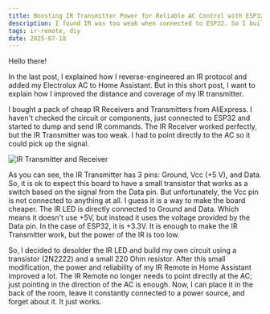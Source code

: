 ```yaml
---
title: Boosting IR Transmitter Power for Reliable AC Control with ESP32
description: I found IR was too weak when connected to ESP32. So I built a simple transistor-based driver circuit to make IR much more reliable in Home Assistant.
tags: ir-remote, diy
date: 2025-07-18
---
```


Hello there!

In the last post, I explained how I reverse-engineered an IR protocol and added my Electrolux AC to Home Assistant. But in this short post, I want to explain how I improved the distance and coverage of my IR transmitter.

I bought a pack of cheap IR Receivers and Transmitters from AliExpress. I haven't checked the circuit or components, just connected to ESP32 and started to dump and send IR commands. The IR Receiver worked perfectly, but the IR Transmitter was too weak. I had to point directly to the AC so it could pick up the signal.

![IR Transmitter and Receiver](/2025/images/IrTransmitterReceiver.png)

As you can see, the IR Transmitter has 3 pins: Ground, Vcc (+5 V), and Data. So, it is ok to expect this board to have a small transistor that works as a switch based on the signal from the Data pin. But unfortunately, the Vcc pin is not connected to anything at all. I guess it is a way to make the board cheaper. The IR LED is directly connected to Ground and Data. Which means it doesn't use +5V, but instead it uses the voltage provided by the Data pin. In the case of ESP32, it is +3.3V. It is enough to make the IR Transmitter work, but the power of the IR is too low.

So, I decided to desolder the IR LED and build my own circuit using a transistor (2N2222) and a small 220 Ohm resistor. After this small modification, the power and reliability of my IR Remote in Home Assistant improved a lot. The IR Remote no longer needs to point directly at the AC; just pointing in the direction of the AC is enough. Now, I can place it in the back of the room, leave it constantly connected to a power source, and forget about it. It just works.